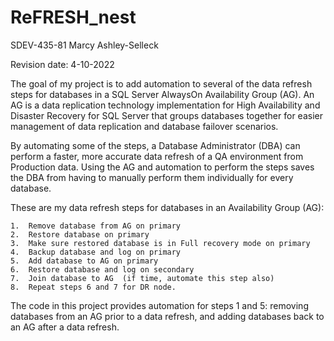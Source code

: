 # ReFRESH_nest
SDEV-435-81  Marcy Ashley-Selleck

Revision date:	4-10-2022

The goal of my project is to add automation to several of the data refresh steps for databases in a SQL Server AlwaysOn Availability Group (AG). An AG is a data replication technology implementation for High Availability and Disaster Recovery for SQL Server that groups databases together for easier management of data replication and database failover scenarios.  

By automating some of the steps, a Database Administrator (DBA) can perform a faster, more accurate data refresh of a QA environment from Production data.  Using the AG and automation to perform the steps saves the DBA from having to manually perform them individually for every database.

These are my data refresh steps for databases in an Availability Group (AG):

	1.  Remove database from AG on primary 
	2.  Restore database on primary
	3.  Make sure restored database is in Full recovery mode on primary
	4.  Backup database and log on primary
	5.  Add database to AG on primary
	6.  Restore database and log on secondary
	7.  Join database to AG  (if time, automate this step also)
	8.  Repeat steps 6 and 7 for DR node.
	
The code in this project provides automation for steps 1 and 5: removing databases from an AG prior to a data refresh, and adding databases back to an AG after a data refresh.
